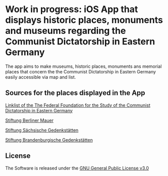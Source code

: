 # Work in progress: iOS App that displays historic places, monuments and museums regarding the Communist Dictatorship in Eastern Germany

The app aims to make museums, historic places, monuments ans memorial places that 
concern the the Communist Dictatorship in Eastern Germany easily accessible via map and list.


## Sources for the places displayed in the App
[Linklist of the The Federal Foundation for the Study of the Communist Dictatorship in Eastern Germany](https://www.bundesstiftung-aufarbeitung.de/de/erinnern/museen-und-gedenkstaetten/linkliste)

[Stiftung Berliner Mauer](https://www.stiftung-berliner-mauer.de)

[Stiftung Sächsische Gedenkstätten](https://www.stsg.de)

[Stiftung Brandenburgische Gedenkstätten](https://www.stiftung-bg.de)

## License 

The Software is released under the [GNU General Public License v3.0](https://github.com/annaneo/placesGDR/blob/main/LICENSE)
